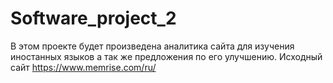 # Software_project_2

В этом проекте будет произведена аналитика сайта для изучения иностанных языков а так же предложения по его улучшению. 
Исходный сайт https://www.memrise.com/ru/
